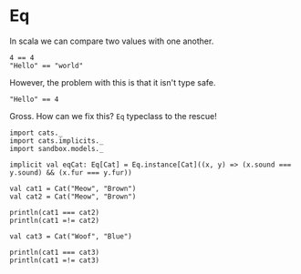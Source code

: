 # Eq

In scala we can compare two values with one another.

```tut
4 == 4
"Hello" == "world"
```

However, the problem with this is that it isn't type safe.
```tut
"Hello" == 4
```

Gross. How can we fix this? `Eq` typeclass to the rescue!
 
```tut:silent
import cats._
import cats.implicits._
import sandbox.models._
```

```tut
implicit val eqCat: Eq[Cat] = Eq.instance[Cat]((x, y) => (x.sound === y.sound) && (x.fur === y.fur))

val cat1 = Cat("Meow", "Brown")
val cat2 = Cat("Meow", "Brown")

println(cat1 === cat2)
println(cat1 =!= cat2)

val cat3 = Cat("Woof", "Blue")

println(cat1 === cat3)
println(cat1 =!= cat3)
```
